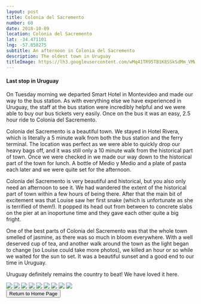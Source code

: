 ```yaml
---
layout: post
title: Colonia del Sacremento
number: 60
date: 2018-10-09
location: Colonia del Sacremento
lat: -34.471101
lng: -57.850275
subtitle: An afternoon in Colonia del Sacremento
description: The oldest town in Uruguay
titleImage: https://lh3.googleusercontent.com/wMq41TR95TB1K8SSkSdMm_VMWG59FF1sTilIurTWXfhmyyYgPS-CydHa9nTItoWp8aNnFeBTMcqg7hr2nNO-zyiypLjmkss1wyvo1VoBsDOnbhSwcQ1JUawdBNJBoaeJ8DXMO59jsgw=w2400
---
```


<h4>Last stop in Uruguay</h4>

On Tuesday morning we departed Smart Hotel in Montevideo and made our way to the bus station. As with everything else we have experienced
in Uruguay,  the staff at the bus station were incredibly helpful and we were able to buy our bus tickets very easily. Once on the bus 
it was an easy, 2.5 hour ride to Colonia del Sacremento. 

Colonia del Sacremento is a beautiful town. We stayed in Hotel Rivera, which is literally a 5 minute walk from both the bus station and
the ferry terminal. The location was perfect as we were able to quickly drop our heavy bags off, and it was still only a 10 minute walk
from the historical part of town. Once we were checked in we made our way down to the historical part of the town for lunch. A bottle of
Medio y Medio and a plate of pasta each later and we were quite set for the afternoon. 

Colonia del Sacremento is very beautiful and historical, but you also only need an afternoon to see it. We had wandered the extent of 
the historical part of town within a few hours of being there. After that the main bit of excitement was that Louise saw her first snake
(which is unfortunate as she is terrified of them!). It popped its head out from between to concrete slabs on the pier at an inoportune
time and they gave each other quite a big fright. 

One of the best parts of Colonia del Sacremento was that the whole town smelled of jasmine, as there was so much in bloom everywhere. 
With a well deserved cup of tea, and another walk around the town as the light began to change (so Louise could take more photos),
we killed an hour or so while we waited for the sun to set. It was a beautiful sunset and a good end to our time in Uruguay. 

Uruguay definitely remains the country to beat! We have loved it here. 

<img src="https://lh3.googleusercontent.com/8ZSm5qLbtWxObKf8Qs6c3-13EgyT6qQSSD9tojGsLg5-8ltKh1HMNNttqiGSAisaoj4Od9g90_M2bIroTxtncerzygJHHuBzhbybB2h4jqqiOo3oBeNdMA29wlwqmZ1yECTKSat0FMM=w2400" class="image1">
<img src="https://lh3.googleusercontent.com/bIqQxJFH9QfXzjKGM84Rx6ed2XHRsH3rNMv_zxDR1VyXXW0U17C5NE4WQLhk_OAuccnj6TSVDeOj1Zn4RsXIEXOtKl4uG6I-Ecy5EdlC97TXjsi_VPTaSQE8FjvgY2b0A8RKsGfrCtA=w2400" class="image1">
<img src="https://lh3.googleusercontent.com/neygn0pI_ApMw_G8P9JILWfWuXpgtNbpsXUKGwnXS0Aj9nuQxKJcLfUhee3y6Fe66GEcYMnmq2ikG_TVDlgR8EydGniut64P5sIEme3PYyaDuTfs9XM8Tvq7izGZovDPKa12q6YRlUE=w2400" class="image1">
<img src="https://lh3.googleusercontent.com/Drr70i3Ms6mCG1Jrb5gxgR77s51pnfoatEQOkXYUnvcD2woyI_ID3m5Wfcln6VVBKz99uLuC1SqVH9WekEwjS7HpqxInylRnVxrKI3IpkItUhxz_1vm9a7IL03FU0omtwnUid3kXyX8=w2400" class="image1">
<img src="https://lh3.googleusercontent.com/4tz78-LfqE9o15yUf8BxREiN8WGSwO5PLmQbzLndzz1W7V16x_C1nn5FTr0b-aRo9_ck2vmYuRTK071bQASjiYj_C5EbSMzWRh9f-GhK6BPnCHty6aUI04YCzywpdsADSZmaSx3XYW4=w2400" class="image1">
<img src="https://lh3.googleusercontent.com/gXLll2ZSpOIEyBVyshH2v3fHUVkNs6SXAnqVogy4RV3041vvdwNmiLgCdSUbmt00osndkHV0-URLG3JkLwn5mg85xisrOIULQ1VToX7NZpqNuFK1Fa8_vKQgum-JUMaacfVkeJX235A=w2400" class="image1"> 
<img src="https://lh3.googleusercontent.com/vUaTgkv-CfOFlRsGfAZzUfglcomwTuOeEGYlSFQy7OMEnlCOI60EIJbR62-ugLj7TTxok81wJT0IkNAPOGzAO5rb3tCt4ouB0gSyTQf_bdDsaoqKTVe0Ls5zgIp3det2AsHKDZGysRc=w2400" class="image1"> 
<img src="https://lh3.googleusercontent.com/7ZBI9PylUn4iCqV7kJZn_vzGG9Z1gdUXILEpH2bhKq-1hqCg78TxknCDBDf__5iMRYfe82bnq9Zka83_CFwjhHTwU2wD2XQjCWDof8S1wSLewUmFJbVNtYsYQQitiipf7yX30_N0M8I=w2400" class="image1">
<img src="https://lh3.googleusercontent.com/xXoqz8ebiXEpCYnzAKFGyd89ZS-_OWbVfiaD4ZU2kDgy6p-2i9H675-Yd3hTv4r_XJVFZBuAK34KaueHR8hIG4NEjU4spJ5zih8MmUiAYIgcVrw5IniRvzqtusmRxan3drYwzAYw5cg=w2400" class="image1"> 


<div class="wrapper">
  <input type="button" class="button" value="Return to Home Page" onclick="self.close()">
</div>
